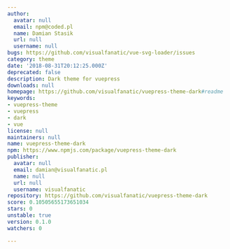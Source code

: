 ```yaml
---
author:
  avatar: null
  email: npm@coded.pl
  name: Damian Stasik
  url: null
  username: null
bugs: https://github.com/visualfanatic/vue-svg-loader/issues
category: theme
date: '2018-08-31T20:12:25.000Z'
deprecated: false
description: Dark theme for vuepress
downloads: null
homepage: https://github.com/visualfanatic/vuepress-theme-dark#readme
keywords:
- vuepress-theme
- vuepress
- dark
- vue
license: null
maintainers: null
name: vuepress-theme-dark
npm: https://www.npmjs.com/package/vuepress-theme-dark
publisher:
  avatar: null
  email: damian@visualfanatic.pl
  name: null
  url: null
  username: visualfanatic
repository: https://github.com/visualfanatic/vuepress-theme-dark
score: 0.10505655173651034
stars: 0
unstable: true
version: 0.1.0
watchers: 0

---
```


